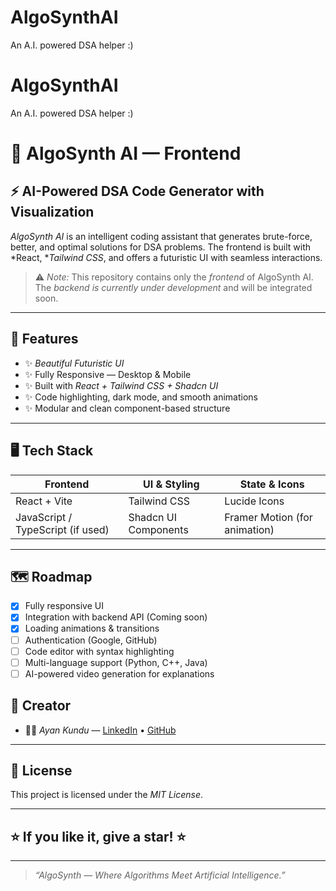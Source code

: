 # AlgoSynthAI
An A.I. powered DSA helper :) 

# AlgoSynthAI
An A.I. powered DSA helper :) 

# 🚀 AlgoSynth AI — Frontend



## ⚡ AI-Powered DSA Code Generator with Visualization

*AlgoSynth AI* is an intelligent coding assistant that generates brute-force, better, and optimal solutions for DSA problems. The frontend is built with *React, **Tailwind CSS*, and offers a futuristic UI with seamless interactions.

> ⚠ *Note:* This repository contains only the *frontend* of AlgoSynth AI. The *backend is currently under development* and will be integrated soon.

---

## 🌟 Features

- ✨ *Beautiful Futuristic UI*
- ✨ Fully Responsive — Desktop & Mobile
- ✨ Built with *React + Tailwind CSS + Shadcn UI*
- ✨ Code highlighting, dark mode, and smooth animations
- ✨ Modular and clean component-based structure

---

## 🖥 Tech Stack

| Frontend              | UI & Styling             | State & Icons       |
|-----------------------|--------------------------|---------------------|
| React + Vite          | Tailwind CSS             | Lucide Icons        |
| JavaScript / TypeScript (if used) | Shadcn UI Components | Framer Motion (for animation) |

---




## 🗺 Roadmap

- [x] Fully responsive UI
- [x] Integration with backend API (Coming soon)
- [x] Loading animations & transitions
- [ ] Authentication (Google, GitHub)
- [ ] Code editor with syntax highlighting
- [ ] Multi-language support (Python, C++, Java)
- [ ] AI-powered video generation for explanations

## 🧠 Creator

- 👨‍💻 *Ayan Kundu* — [LinkedIn](https://www.linkedin.com/in/ayan-kundu-42735333a) • [GitHub](https://github.com/your-github)

---

## 📜 License

This project is licensed under the *MIT License*.

---

## ⭐ If you like it, give a star! ⭐

---

> *“AlgoSynth — Where Algorithms Meet Artificial Intelligence.”*
